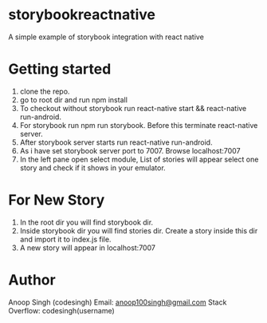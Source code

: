 # storybookreactnative
A simple example of storybook integration with react native

# Getting started

1. clone the repo.
2. go to root dir and run npm install
3. To checkout without storybook run react-native start && react-native run-android.
4. For storybook run npm run storybook. Before this terminate react-native server.
5. After storybook server starts run react-native run-android.
6. As i have set storybook server port to 7007. Browse localhost:7007
7. In the left pane open select module, List of stories will appear select one story and check if it shows in your emulator.

# For New Story

1. In the root dir you will find storybook dir.
2. Inside storybook dir you will find stories dir. Create a story inside this dir and import it to index.js file.
3. A new story will appear in localhost:7007

# Author 

Anoop Singh (codesingh)
Email: anoop100singh@gmail.com
Stack Overflow: codesingh(username)
